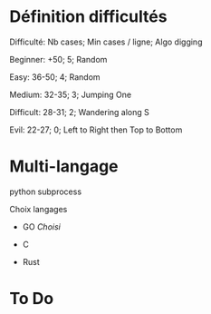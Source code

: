 # Définition difficultés

Difficulté: Nb cases; Min cases / ligne; Algo digging

Beginner: +50; 5; Random

Easy: 36-50; 4; Random

Medium: 32-35; 3; Jumping One

Difficult: 28-31; 2; Wandering along S

Evil: 22-27; 0; Left to Right then Top to Bottom

# Multi-langage

python subprocess

Choix langages

- GO *Choisi*

- C

- Rust

# To Do
